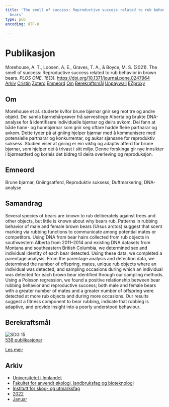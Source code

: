 ```yaml
---
title: 'The smell of success: Reproductive success related to rub behavior in brown
  bears'
type: pub
encoding: UTF-8

---
```

<h1>Publikasjon</h1>
<article id="csl-bib-container-88K2AHKL" class="csl-bib-container">
  <div class="csl-bib-body"> <div class="csl-entry">Morehouse, A. T., Loosen, A. E., Graves, T. A., &#38; Boyce, M. S. (2021). The smell of success: Reproductive success related to rub behavior in brown bears. <i>PLOS ONE</i>, <i>16</i>(3). <a href="https://doi.org/10.1371/journal.pone.0247964">https://doi.org/10.1371/journal.pone.0247964</a></div> </div>
  <div class="csl-bib-buttons">
    <a href="#taxonomy-article-88K2AHKL" alt="archive" class="csl-bib-button">Arkiv</a>
    <a href="https://app.cristin.no/results/show.jsf?id=1979316" alt="Cristin" class="csl-bib-button">Cristin</a>
    <a href="http://zotero.org/groups/5881554/items/88K2AHKL" alt="Zotero" class="csl-bib-button">Zotero</a>
    <a href="#keywords-article-88K2AHKL" alt="keywords" class="csl-bib-button">Emneord</a>
    <a href="#about-article-88K2AHKL" alt="about_pub" class="csl-bib-button">Om</a>
    <a href="#sdg-article-88K2AHKL" alt="sdg" class="csl-bib-button">Berekraftsmål</a>
    <a href="https://journals.plos.org/plosone/article/file?id=10.1371/journal.pone.0247964&amp;type=printable" alt="Unpaywall" class="csl-bib-button">Unpaywall</a>
    <a href="https://journals.plos.org/plosone/article/file?id=10.1371/journal.pone.0247964&amp;type=printable" alt="EZproxy" class="csl-bib-button">EZproxy</a>
  </div>
  <div id="csl-bib-meta-container-88K2AHKL"></div>
</article>
<div id="csl-bib-meta-88K2AHKL" class="csl-bib-meta">
  <article id="about-article-88K2AHKL" class="about_pub-article">
    <h1>Om</h1>
    Morehouse et al. studerte kvifor brune bjørnar gnir seg mot tre og andre objekt. Dei samla bjørnehårprøver frå sørvestlege Alberta og brukte DNA-analyse for å identifisere individuelle bjørnar og deira avkom. Dei fann at både hann- og hunnbjørnar som gnir seg oftare hadde fleire partnarar og avkom. Dette tyder på at gniing hjelper bjørnar med å kommunisere med potensielle partnarar og konkurrentar, og aukar sjansane for reproduktiv suksess. Studien viser at gniing er ein viktig og adaptiv atferd for brune bjørnar, som hjelper dei å trivast i sitt miljø. Denne forskinga gir nye innsikter i bjørneatferd og korleis det bidreg til deira overleving og reproduksjon.
  </article>
  <article id="keywords-article-88K2AHKL" class="keywords-article">
    <h1>Emneord</h1>
    Brune bjørnar, Gniingsatferd, Reproduktiv suksess, Duftmarkering, DNA-analyse
  </article>
  <article id="abstract-article-88K2AHKL" class="abstract-article">
    <h1>Samandrag</h1>
    Several species of bears are known to rub deliberately against trees and other objects, but little is known about why bears rub. Patterns in rubbing behavior of male and female brown bears (Ursus arctos) suggest that scent marking via rubbing functions to communicate among potential mates or competitors. Using DNA from bear hairs collected from rub objects in southwestern Alberta from 2011–2014 and existing DNA datasets from Montana and southeastern British Columbia, we determined sex and individual identity of each bear detected. Using these data, we completed a parentage analysis. From the parentage analysis and detection data, we determined the number of offspring, mates, unique rub objects where an individual was detected, and sampling occasions during which an individual was detected for each brown bear identified through our sampling methods. Using a Poisson regression, we found a positive relationship between bear rubbing behavior and reproductive success; both male and female bears with a greater number of mates and a greater number of offspring were detected at more rub objects and during more occasions. Our results suggest a fitness component to bear rubbing, indicate that rubbing is adaptive, and provide insight into a poorly understood behaviour.
  </article>
  <article id="sdg-article-88K2AHKL" class="sdg-article">
    <h1>Berekraftsmål</h1>
    <div class="sdg-container"><div id="sdg15" class="sdg">
        <img src="{{< params subfolder >}}images/sdg/sdg15_nn.png" class="image" alt="SDG 15">
        <div class="sdg-overlay">
          <a href="/nn/archive/?key=?sdg=15#archive" class="sdg-publication-count"><span>538</span> publikasjonar</a>
          <p><a href="https://fn.no/om-fn/fns-baerekraftsmaal/livet-paa-land?lang=nno-NO" class="sdg-read-more">Les meir</a></p>
        </div>
      </div></div>
  </article>
  <article id="taxonomy-article-88K2AHKL" class="taxonomy-article">
    <h1>Arkiv</h1>
    <ul>
      <li>
        <a href="/nn/archive/?key=3DCRN523">Universitetet i Innlandet</a>
      </li>
      <li>
        <a href="/nn/archive/?key=T77LXH6D">Fakultet for anvendt økologi, landbruksfag og bioteknologi</a>
      </li>
      <li>
        <a href="/nn/archive/?key=7TRARPE3">Institutt for skog- og utmarksfag</a>
      </li>
      <li>
        <a href="/nn/archive/?key=H9K9UC39">2022</a>
      </li>
      <li>
        <a href="/nn/archive/?key=4SV53R2U">Januar</a>
      </li>
    </ul>
  </article>
</div>
